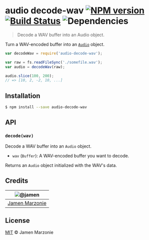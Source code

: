 # audio decode-wav [![NPM version][npm-image]][npm-url] [![Build Status][travis-image]][travis-url] ![Dependencies][david]
> Decode a WAV buffer into an Audio object.

Turn a WAV-encoded buffer into an [`Audio`][audio] object.
```js
var decodeWav = require('audio-decode-wav');

var raw = fs.readFileSync('./somefile.wav');
var audio = decodeWav(raw);

audio.slice(100, 200);
// => [10, 2, -2, 10, ...]
```

## Installation
```sh
$ npm install --save audio-decode-wav
```

## API
### `decode(wav)`
Decode a WAV buffer into an `Audio` object.
 - `wav` (`Buffer`): A WAV-encoded buffer you want to decode.

Returns an `Audio` object initialized with the WAV's data.

## Credits

|![@jamen][jamen-image]|
|:--------:|
| [Jamen Marzonie][jamen] |

## License
[MIT](LICENSE) &copy; Jamen Marzonie

[jamen]: https://github.com/jamen
[jamen-image]: https://avatars2.githubusercontent.com/u/6251703?v=3&s=125
[npm-image]: https://badge.fury.io/js/audio-decode-wav.svg
[npm-url]: https://npmjs.org/package/audio-decode-wav
[travis-image]: https://travis-ci.org/audiojs/decode-wav.svg?branch=master
[travis-url]: https://travis-ci.org/audiojs/decode-wav
[audio]: https://github.com/audiojs/audio
[david]: https://david-dm.org/audiojs/decode-wav.svg
